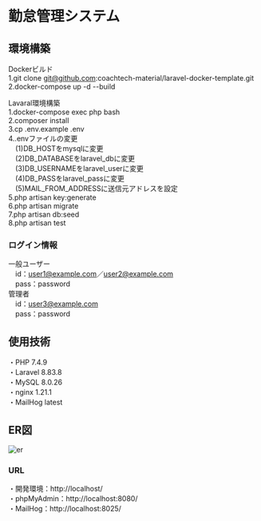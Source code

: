 # 勤怠管理システム
## 環境構築
Dockerビルド  
1.git clone git@github.com:coachtech-material/laravel-docker-template.git  
2.docker-compose up -d --build  

Lavaral環境構築  
1.docker-compose exec php bash  
2.composer install  
3.cp .env.example .env  
4..envファイルの変更  
　(1)DB_HOSTをmysqlに変更  
　(2)DB_DATABASEをlaravel_dbに変更  
　(3)DB_USERNAMEをlaravel_userに変更  
　(4)DB_PASSをlaravel_passに変更  
　(5)MAIL_FROM_ADDRESSに送信元アドレスを設定  
5.php artisan key:generate  
6.php artisan migrate  
7.php artisan db:seed  
8.php artisan test  

### ログイン情報  
一般ユーザー  
　id：user1@example.com／user2@example.com  
　pass：password  
管理者  
　id：user3@example.com  
　pass：password  
 
## 使用技術
・PHP 7.4.9  
・Laravel 8.83.8  
・MySQL 8.0.26  
・nginx 1.21.1  
・MailHog latest  

## ER図
![er](https://github.com/user-attachments/assets/323ed7be-88a0-474d-8af5-6ee5764329e4)

### URL
・開発環境：http://localhost/  
・phpMyAdmin：http://localhost:8080/  
・MailHog：http://localhost:8025/
